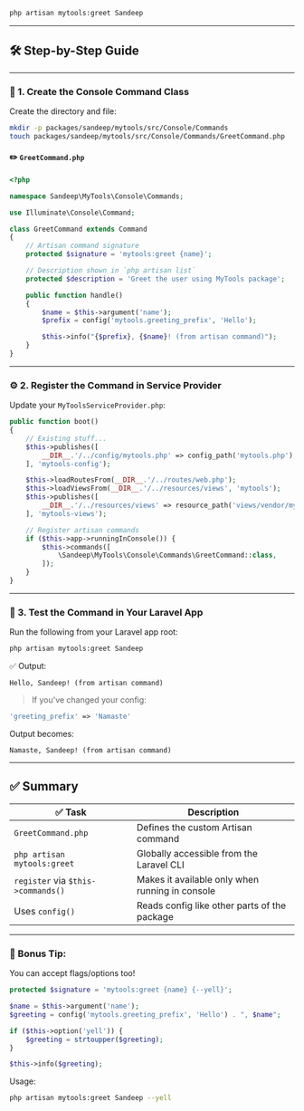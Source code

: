 
```bash
php artisan mytools:greet Sandeep
```

---

## 🛠️ Step-by-Step Guide

---

### 📁 1. Create the Console Command Class

Create the directory and file:

```bash
mkdir -p packages/sandeep/mytools/src/Console/Commands
touch packages/sandeep/mytools/src/Console/Commands/GreetCommand.php
```

#### ✏️ `GreetCommand.php`

```php
<?php

namespace Sandeep\MyTools\Console\Commands;

use Illuminate\Console\Command;

class GreetCommand extends Command
{
    // Artisan command signature
    protected $signature = 'mytools:greet {name}';

    // Description shown in `php artisan list`
    protected $description = 'Greet the user using MyTools package';

    public function handle()
    {
        $name = $this->argument('name');
        $prefix = config('mytools.greeting_prefix', 'Hello');

        $this->info("{$prefix}, {$name}! (from artisan command)");
    }
}
```

---

### ⚙️ 2. Register the Command in Service Provider

Update your `MyToolsServiceProvider.php`:

```php
public function boot()
{
    // Existing stuff...
    $this->publishes([
        __DIR__.'/../config/mytools.php' => config_path('mytools.php'),
    ], 'mytools-config');

    $this->loadRoutesFrom(__DIR__.'/../routes/web.php');
    $this->loadViewsFrom(__DIR__.'/../resources/views', 'mytools');
    $this->publishes([
        __DIR__.'/../resources/views' => resource_path('views/vendor/mytools'),
    ], 'mytools-views');

    // Register artisan commands
    if ($this->app->runningInConsole()) {
        $this->commands([
            \Sandeep\MyTools\Console\Commands\GreetCommand::class,
        ]);
    }
}
```

---

### 🧪 3. Test the Command in Your Laravel App

Run the following from your Laravel app root:

```bash
php artisan mytools:greet Sandeep
```

✅ Output:

```
Hello, Sandeep! (from artisan command)
```

> If you've changed your config:

```php
'greeting_prefix' => 'Namaste'
```

Output becomes:

```
Namaste, Sandeep! (from artisan command)
```

---

## ✅ Summary

| ✅ Task                             | Description                                     |
| ---------------------------------- | ----------------------------------------------- |
| `GreetCommand.php`                 | Defines the custom Artisan command              |
| `php artisan mytools:greet`        | Globally accessible from the Laravel CLI        |
| `register` via `$this->commands()` | Makes it available only when running in console |
| Uses `config()`                    | Reads config like other parts of the package    |

---

### 🧠 Bonus Tip:

You can accept flags/options too!

```php
protected $signature = 'mytools:greet {name} {--yell}';
```

```php
$name = $this->argument('name');
$greeting = config('mytools.greeting_prefix', 'Hello') . ", $name";

if ($this->option('yell')) {
    $greeting = strtoupper($greeting);
}

$this->info($greeting);
```

Usage:

```bash
php artisan mytools:greet Sandeep --yell
```

